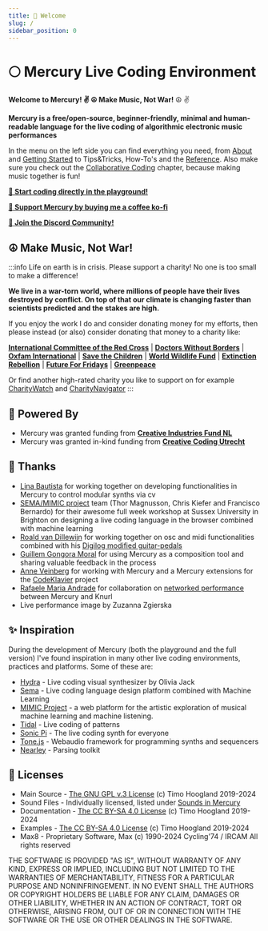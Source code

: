 ```yaml
---
title: 👋 Welcome
slug: /
sidebar_position: 0
---
```


# 🌕 Mercury Live Coding Environment 

**Welcome to Mercury! ✌️ ☮️ Make Music, Not War!** ☮️ ✌️

**Mercury is a free/open-source, beginner-friendly, minimal and human-readable language for the live coding of algorithmic electronic music performances**

In the menu on the left side you can find everything you need, from [About](about) and [Getting Started](getting-started) to Tips&Tricks, How-To's and the [Reference](./reference/syntax.md). Also make sure you check out the [Collaborative Coding](collaborate) chapter, because making music together is fun!

<!-- Mercury currently has 2 versions:

* Original version running in Max8 (Windows/Mac only) (you're in the right place)
* Web version running in the browser (Windows/Mac/Linux) [go to this repo](https://github.com/tmhglnd/mercury-playground) -->

[**🚀 Start coding directly in the playground!**](https://mercury.timohoogland.com/)

[**🙏 Support Mercury by buying me a coffee ko-fi**](https://ko-fi.com/tmhglnd)

[**💬 Join the Discord Community!**](https://discord.gg/vt59NYU)

<!-- ⭐️ *watch and star the [**repo**](https://github.com/tmhglnd/mercury) to keep up-to-date with the latest changes whenever they're made* -->

## ☮️ Make Music, Not War!

:::info Life on earth is in crisis. Please support a charity! No one is too small to make a difference!

**We live in a war-torn world, where millions of people have their lives destroyed by conflict. On top of that our climate is changing faster than scientists predicted and the stakes are high.**

If you enjoy the work I do and consider donating money for my efforts, then please instead (or also) consider donating that money to a charity like:

[**International Committee of the Red Cross**](https://www.icrc.org/en/donate) | [**Doctors Without Borders**](https://donate.doctorswithoutborders.org/secure/rr-donate-monthly-web?source=ADU2011U0W46) | [**Oxfam International**](https://www.oxfam.org/en?form=general) | [**Save the Children**](https://support.savethechildren.org/site/Donation2?df_id=1620&1620.donation=form1) | [**World Wildlife Fund**](https://protect.worldwildlife.org/page/65220/donate/1?en_og_source=Web_Donation&ea.tracking.id=Web_Topnav&supporter.appealCode=AWE2402OQ18299A01179RX) | [**Extinction Rebellion**](https://rebellion.global/) | [**Future For Fridays**](https://fridaysforfuture.org/what-we-do/contact-us/#countries) | [**Greenpeace**](https://engage.us.greenpeace.org/onlineactions/GB7jeaDze0eR5tWt3kWG_w2?sourceid=1015094)

Or find another high-rated charity you like to support on for example [CharityWatch](https://www.charitywatch.org/) and [CharityNavigator](https://www.charitynavigator.org/)
:::

## 🔋 Powered By

- Mercury was granted funding from [**Creative Industries Fund NL**](https://stimuleringsfonds.nl/en/)
- Mercury was granted in-kind funding from [**Creative Coding Utrecht**](https://creativecodingutrecht.nl/)

## 🙏 Thanks

- [Lina Bautista](https://axolot.cat/about/lina-bautista/) for working together on developing functionalities in Mercury to control modular synths via cv
- [SEMA/MIMIC project](https://mimicproject.com/about) team (Thor Magnusson, Chris Kiefer and Francisco Bernardo) for their awesome full week workshop at Sussex University in Brighton on designing a live coding language in the browser combined with machine learning
- [Roald van Dillewijn](https://roaldvandillewijn.nl/) for working together on osc and midi functionalities combined with his [Digilog modified guitar-pedals](https://roaldvandillewijn.nl/projects/digilog)
- [Guillem Gongora Moral](https://www.guillemgongora.com/) for using Mercury as a composition tool and sharing valuable feedback in the process
- [Anne Veinberg](https://anneveinberg.com/) for working with Mercury and a Mercury extensions for the [CodeKlavier](https://codeklavier.space/) project
- [Rafaele Maria Andrade](https://www.rafaele-andrade.com/) for collaboration on [networked performance](https://www.youtube.com/watch?v=7UWywv_DPHI&t=4s) between Mercury and Knurl
- Live performance image by Zuzanna Zgierska

## ✨ Inspiration

During the development of Mercury (both the playground and the full version) I've found inspiration in many other live coding environments, practices and platforms. Some of these are:

- [Hydra](https://hydra.ojack.xyz/) - Live coding visual synthesizer by Olivia Jack
- [Sema](https://sema.codes/about) - Live coding language design platform combined with Machine Learning
- [MIMIC Project](https://mimicproject.com/about) - a web platform for the artistic exploration of musical machine learning and machine listening.
- [Tidal](https://tidalcycles.org/index.php/Welcome) - Live coding of patterns
- [Sonic Pi](https://sonic-pi.net/) - The live coding synth for everyone
- [Tone.js](https://tonejs.github.io/) - Webaudio framework for programming synths and sequencers
- [Nearley](https://nearley.js.org/) - Parsing toolkit

## 📄 Licenses

- Main Source - [The GNU GPL v.3 License](https://choosealicense.com/licenses/gpl-3.0/) (c) Timo Hoogland 2019-2024
- Sound Files - Individually licensed, listed under [Sounds in Mercury](./usage/sounds.md)
- Documentation - [The CC BY-SA 4.0 License](https://creativecommons.org/licenses/by-sa/4.0/) (c) Timo Hoogland 2019-2024
- Examples - [The CC BY-SA 4.0 License](https://creativecommons.org/licenses/by-sa/4.0/) (c) Timo Hoogland 2019-2024
- Max8 - Proprietary Software, Max (c) 1990-2024 Cycling'74 / IRCAM All rights reserved

THE SOFTWARE IS PROVIDED "AS IS", WITHOUT WARRANTY OF ANY KIND, EXPRESS OR IMPLIED, INCLUDING BUT NOT LIMITED TO THE WARRANTIES OF MERCHANTABILITY, FITNESS FOR A PARTICULAR PURPOSE AND NONINFRINGEMENT. IN NO EVENT SHALL THE AUTHORS OR COPYRIGHT HOLDERS BE LIABLE FOR ANY CLAIM, DAMAGES OR OTHER LIABILITY, WHETHER IN AN ACTION OF CONTRACT, TORT OR OTHERWISE, ARISING FROM, OUT OF OR IN CONNECTION WITH THE SOFTWARE OR THE USE OR OTHER DEALINGS IN THE SOFTWARE.

